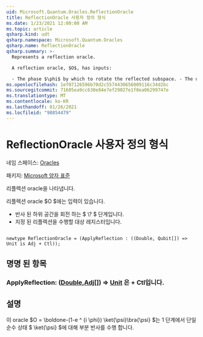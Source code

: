 ```yaml
---
uid: Microsoft.Quantum.Oracles.ReflectionOracle
title: ReflectionOracle 사용자 정의 형식
ms.date: 1/23/2021 12:00:00 AM
ms.topic: article
qsharp.kind: udt
qsharp.namespace: Microsoft.Quantum.Oracles
qsharp.name: ReflectionOracle
qsharp.summary: >-
  Represents a reflection oracle.

  A reflection oracle, $O$, has inputs:

  - The phase $\phi$ by which to rotate the reflected subspace. - The qubit register on which to perform the given reflection.
ms.openlocfilehash: 1ef07126596b70d2c5574430656009116c34d2bc
ms.sourcegitcommit: 71605ea9cc630e84e7ef29027e1f0ea06299747e
ms.translationtype: MT
ms.contentlocale: ko-KR
ms.lasthandoff: 01/26/2021
ms.locfileid: "98854479"
---
```

# <a name="reflectionoracle-user-defined-type"></a>ReflectionOracle 사용자 정의 형식

네임 스페이스: [Oracles](xref:Microsoft.Quantum.Oracles)

패키지: [Microsoft 양자 표준](https://nuget.org/packages/Microsoft.Quantum.Standard)


리플렉션 oracle을 나타냅니다.

리플렉션 oracle $O $에는 입력이 있습니다.

- 반사 된 하위 공간을 회전 하는 $ \\? $ 단계입니다.
- 지정 된 리플렉션을 수행할 대상 레지스터입니다.

```qsharp

newtype ReflectionOracle = (ApplyReflection : ((Double, Qubit[]) => Unit is Adj + Ctl));
```



## <a name="named-items"></a>명명 된 항목

### <a name="applyreflection--doublequbit--unit--is-adj--ctl"></a>ApplyReflection: ([Double](xref:microsoft.quantum.lang-ref.double),[Adj](xref:microsoft.quantum.lang-ref.qubit)[]) => [Unit](xref:microsoft.quantum.lang-ref.unit)  은 + Ctl입니다.



## <a name="remarks"></a>설명

이 oracle $O = \boldone-(1-e ^ {i \phi}) \ket{\psi}\bra{\psi} $는 1 단계에서 단일 순수 상태 $ \ket{\psi} $에 대해 부분 반사를 수행 합니다.